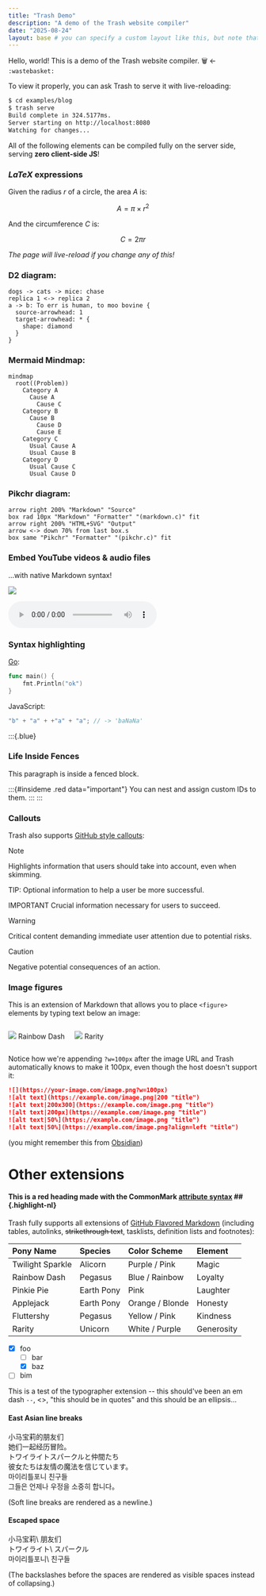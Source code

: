```yaml
---
title: "Trash Demo"
description: "A demo of the Trash website compiler"
date: "2025-08-24"
layout: base # you can specify a custom layout like this, but note that it is already `base` by default, so this is redundant
---
```


<!--
The frontmatter above can also be TOML if you enclose it in `+++` instead of `---`.
This is how you do comments in Markdown, btw. They will not appear in the compiled HTML.
-->

Hello, world! This is a demo of the Trash website compiler. :wastebasket: <- `:wastebasket:`

To view it properly, you can ask Trash to serve it with live-reloading:

```bash
$ cd examples/blog
$ trash serve
Build complete in 324.5177ms.
Server starting on http://localhost:8080
Watching for changes...
```

All of the following elements can be compiled fully on the server side, serving **zero client-side JS**!

### $LaTeX$ expressions

Given the radius $r$ of a circle, the area $A$ is:

$$
A = \pi \times r^2
$$

And the circumference $C$ is:

$$
C = 2 \pi r
$$

_The page will live-reload if you change any of this!_

### D2 diagram:

```d2
dogs -> cats -> mice: chase
replica 1 <-> replica 2
a -> b: To err is human, to moo bovine {
  source-arrowhead: 1
  target-arrowhead: * {
    shape: diamond
  }
}
```

### Mermaid Mindmap:

```mermaid
mindmap
  root((Problem))
    Category A
      Cause A
        Cause C
    Category B
      Cause B
        Cause D
        Cause E
    Category C
      Usual Cause A
      Usual Cause B
    Category D
      Usual Cause C
      Usual Cause D
```

### Pikchr diagram:

```pikchr
arrow right 200% "Markdown" "Source"
box rad 10px "Markdown" "Formatter" "(markdown.c)" fit
arrow right 200% "HTML+SVG" "Output"
arrow <-> down 70% from last box.s
box same "Pikchr" "Formatter" "(pikchr.c)" fit
```

### Embed YouTube videos & audio files

...with native Markdown syntax!

![](https://www.youtube.com/watch?v=dQw4w9WgXcQ)

![](https://archive.org/download/tvtunes_26154/My%20Little%20Pony%20-%20Friendship%20is%20Magic%20-%20Babs%20Seed.mp3)

### Syntax highlighting

[Go](https://go.dev/):

```go
func main() {
    fmt.Println("ok")
}
```

JavaScript:

```js
"b" + "a" + +"a" + "a"; // -> 'baNaNa'
```

:::{.blue}

### Life Inside Fences

This paragraph is inside a fenced block.

:::{#insideme .red data="important"}
You can nest and assign custom IDs to them.
:::
:::

### Callouts

Trash also supports [GitHub style callouts](https://github.com/orgs/community/discussions/16925):

> [!NOTE]  
> Highlights information that users should take into account, even when skimming.

TIP: Optional information to help a user be more successful.

IMPORTANT
Crucial information necessary for users to succeed.

> [!WARNING]  
> Critical content demanding immediate user attention due to potential risks.

> [!CAUTION]
> Negative potential consequences of an action.

### Image figures

This is an extension of Markdown that allows you to place `<figure>` elements by typing text below an image:

<div style="display:flex; gap:20px; align-items:center;">
  <div>

![](static/rainbow.webp?h=100px)
Rainbow Dash

  </div>
  <div>

![](static/rarity.webp?h=100px)
Rarity

  </div>
</div>

Notice how we're appending `?w=100px` after the image URL and Trash automatically knows to make it 100px, even though the host doesn't support it:

```markdown
![](https://your-image.com/image.png?w=100px)
![alt text](https://example.com/image.png|200 "title")
![alt text|200x300](https://example.com/image.png "title")
![alt text|200px](https://example.com/image.png "title")
![alt text|50%](https://example.com/image.png "title")
![alt text|50%](https://example.com/image.png?align=left "title")
```

(you might remember this from [Obsidian](https://obsidian.md/))

# Other extensions

#### This is a red heading made with the CommonMark [attribute syntax](https://talk.commonmark.org/t/consistent-attribute-syntax/272) ## {.highlight-nl}

Trash fully supports all extensions of [GitHub Flavored Markdown](https://github.github.com/gfm/) (including tables, autolinks, ~~strikethrough text~~, tasklists, definition lists and footnotes):

| Pony Name        | Species    | Color Scheme    | Element    |
| :--------------- | :--------- | :-------------- | :--------- |
| Twilight Sparkle | Alicorn    | Purple / Pink   | Magic      |
| Rainbow Dash     | Pegasus    | Blue / Rainbow  | Loyalty    |
| Pinkie Pie       | Earth Pony | Pink            | Laughter   |
| Applejack        | Earth Pony | Orange / Blonde | Honesty    |
| Fluttershy       | Pegasus    | Yellow / Pink   | Kindness   |
| Rarity           | Unicorn    | White / Purple  | Generosity |

- [x] foo
  - [ ] bar
  - [x] baz
- [ ] bim

This is a test of the typographer extension -- this should've been an em dash `--`, <<this should be in quotation marks>>, "this should be in quotes" and this should be an ellipsis...

#### East Asian line breaks

小马宝莉的朋友们  
她们一起经历冒险。  
トワイライトスパークルと仲間たち  
彼女たちは友情の魔法を信じています。  
마이리틀포니 친구들  
그들은 언제나 우정을 소중히 합니다。

(Soft line breaks are rendered as a newline.)

#### Escaped space

小马宝莉\ 朋友们  
トワイライト\ スパークル  
마이리틀포니\ 친구들

(The backslashes before the spaces are rendered as visible spaces instead of collapsing.)

